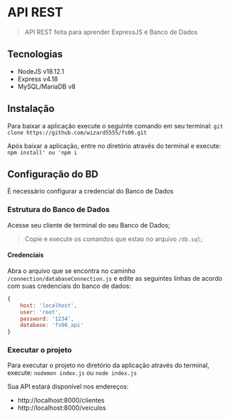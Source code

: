 # API REST
> API REST feita para aprender ExpressJS e Banco de Dados

## Tecnologias
- NodeJS v18.12.1
- Express v4.18
- MySQL/MariaDB v8

## Instalação
Para baixar a aplicação execute o seguinte comando em seu terminal:
`git clone https://github.com/wizard5555/fs06.git`

Após baixar a aplicação, entre no diretório através do terminal e execute:
`npm install' ou 'npm i`

## Configuração do BD
É necessário configurar a credencial do Banco de Dados

### Estrutura do Banco de Dados
Acesse seu cliente de terminal do seu Banco de Dados;

> Copie e execute os comandos que estao no arquivo `/db.sql`;

#### Credenciais
Abra o arquivo que se encontra no caminho `/connection/databaseConnection.js`
e edite as seguintes linhas de acordo com suas credenciais do banco de dados:

```js
{
    host: 'localhost',
    user: 'root',
    password: '1234',
    database: 'fs06_api'
}

```

### Executar o projeto
Para executar o projeto no diretório da aplicação através do terminal, execute:
`nodemon index.js` ou `node index.js`

Sua API estará disponível nos endereços:
- http://localhost:8000/clientes
- http://localhost:8000/veiculos
